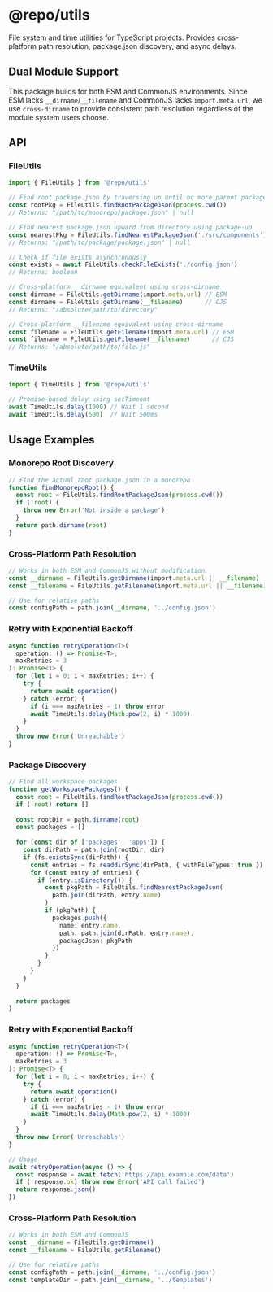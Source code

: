 # @repo/utils

File system and time utilities for TypeScript projects. Provides cross-platform path resolution, package.json discovery, and async delays.

## Dual Module Support

This package builds for both ESM and CommonJS environments. Since ESM lacks `__dirname`/`__filename` and CommonJS lacks `import.meta.url`, we use `cross-dirname` to provide consistent path resolution regardless of the module system users choose.

## API

### FileUtils

```typescript
import { FileUtils } from '@repo/utils'

// Find root package.json by traversing up until no more parent package.json files exist
const rootPkg = FileUtils.findRootPackageJson(process.cwd())
// Returns: "/path/to/monorepo/package.json" | null

// Find nearest package.json upward from directory using package-up
const nearestPkg = FileUtils.findNearestPackageJson('./src/components')  
// Returns: "/path/to/package/package.json" | null

// Check if file exists asynchronously
const exists = await FileUtils.checkFileExists('./config.json')
// Returns: boolean

// Cross-platform __dirname equivalent using cross-dirname
const dirname = FileUtils.getDirname(import.meta.url) // ESM
const dirname = FileUtils.getDirname(__filename)      // CJS  
// Returns: "/absolute/path/to/directory"

// Cross-platform __filename equivalent using cross-dirname
const filename = FileUtils.getFilename(import.meta.url) // ESM
const filename = FileUtils.getFilename(__filename)      // CJS
// Returns: "/absolute/path/to/file.js"
```

### TimeUtils

```typescript
import { TimeUtils } from '@repo/utils'

// Promise-based delay using setTimeout
await TimeUtils.delay(1000) // Wait 1 second
await TimeUtils.delay(500)  // Wait 500ms
```

## Usage Examples

### Monorepo Root Discovery

```typescript
// Find the actual root package.json in a monorepo
function findMonorepoRoot() {
  const root = FileUtils.findRootPackageJson(process.cwd())
  if (!root) {
    throw new Error('Not inside a package')
  }
  return path.dirname(root)
}
```

### Cross-Platform Path Resolution

```typescript
// Works in both ESM and CommonJS without modification
const __dirname = FileUtils.getDirname(import.meta.url || __filename)
const __filename = FileUtils.getFilename(import.meta.url || __filename)

// Use for relative paths
const configPath = path.join(__dirname, '../config.json')
```

### Retry with Exponential Backoff

```typescript
async function retryOperation<T>(
  operation: () => Promise<T>,
  maxRetries = 3
): Promise<T> {
  for (let i = 0; i < maxRetries; i++) {
    try {
      return await operation()
    } catch (error) {
      if (i === maxRetries - 1) throw error
      await TimeUtils.delay(Math.pow(2, i) * 1000)
    }
  }
  throw new Error('Unreachable')
}
```

### Package Discovery

```typescript
// Find all workspace packages
function getWorkspacePackages() {
  const root = FileUtils.findRootPackageJson(process.cwd())
  if (!root) return []
  
  const rootDir = path.dirname(root)
  const packages = []
  
  for (const dir of ['packages', 'apps']) {
    const dirPath = path.join(rootDir, dir)
    if (fs.existsSync(dirPath)) {
      const entries = fs.readdirSync(dirPath, { withFileTypes: true })
      for (const entry of entries) {
        if (entry.isDirectory()) {
          const pkgPath = FileUtils.findNearestPackageJson(
            path.join(dirPath, entry.name)
          )
          if (pkgPath) {
            packages.push({
              name: entry.name,
              path: path.join(dirPath, entry.name),
              packageJson: pkgPath
            })
          }
        }
      }
    }
  }
  
  return packages
}
```

### Retry with Exponential Backoff

```typescript
async function retryOperation<T>(
  operation: () => Promise<T>,
  maxRetries = 3
): Promise<T> {
  for (let i = 0; i < maxRetries; i++) {
    try {
      return await operation()
    } catch (error) {
      if (i === maxRetries - 1) throw error
      await TimeUtils.delay(Math.pow(2, i) * 1000)
    }
  }
  throw new Error('Unreachable')
}

// Usage
await retryOperation(async () => {
  const response = await fetch('https://api.example.com/data')
  if (!response.ok) throw new Error('API call failed')
  return response.json()
})
```

### Cross-Platform Path Resolution

```typescript
// Works in both ESM and CommonJS
const __dirname = FileUtils.getDirname()
const __filename = FileUtils.getFilename()

// Use for relative paths
const configPath = path.join(__dirname, '../config.json')
const templateDir = path.join(__dirname, '../templates')
```
